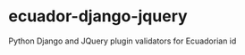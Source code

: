 ecuador-django-jquery
=====================

Python Django and JQuery plugin validators for Ecuadorian id
